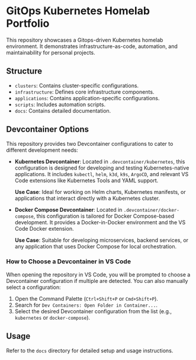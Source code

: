 # GitOps Kubernetes Homelab Portfolio

This repository showcases a Gitops-driven Kubernetes homelab environment. It demonstrates infrastructure-as-code, automation, and maintainability for personal projects.

## Structure

- `clusters`: Contains cluster-specific configurations.
- `infrastructure`: Defines core infrastructure components.
- `applications`: Contains application-specific configurations.
- `scripts`: Includes automation scripts.
- `docs`: Contains detailed documentation.

## Devcontainer Options

This repository provides two Devcontainer configurations to cater to different development needs:

- **Kubernetes Devcontainer**: Located in `.devcontainer/kubernetes`, this configuration is designed for developing and testing Kubernetes-native applications. It includes `kubectl`, `helm`, `k3d`, `k9s`, `ArgoCD`, and relevant VS Code extensions like Kubernetes Tools and YAML support.

  **Use Case**: Ideal for working on Helm charts, Kubernetes manifests, or applications that interact directly with a Kubernetes cluster.

- **Docker Compose Devcontainer**: Located in `.devcontainer/docker-compose`, this configuration is tailored for Docker Compose-based development. It provides a Docker-in-Docker environment and the VS Code Docker extension.

  **Use Case**: Suitable for developing microservices, backend services, or any application that uses Docker Compose for local orchestration.

### How to Choose a Devcontainer in VS Code

When opening the repository in VS Code, you will be prompted to choose a Devcontainer configuration if multiple are detected. You can also manually select a configuration:

1. Open the Command Palette (`Ctrl+Shift+P` or `Cmd+Shift+P`).
2. Search for `Dev Containers: Open Folder in Container...`.
3. Select the desired Devcontainer configuration from the list (e.g., `kubernetes` or `docker-compose`).

## Usage

Refer to the `docs` directory for detailed setup and usage instructions.

